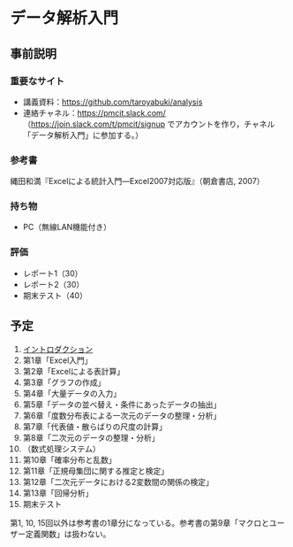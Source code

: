 # データ解析入門

## 事前説明

### 重要なサイト

* 講義資料：https://github.com/taroyabuki/analysis
* 連絡チャネル：https://pmcit.slack.com/ （https://join.slack.com/t/pmcit/signup でアカウントを作り，チャネル「データ解析入門」に参加する。）

### 参考書

縄田和満『Excelによる統計入門―Excel2007対応版』（朝倉書店, 2007）

### 持ち物

* PC（無線LAN機能付き）

### 評価

* レポート1（30）
* レポート2（30）
* 期末テスト（40）

## 予定

1. [イントロダクション](introduction.md)
1. 第1章「Excel入門」
1. 第2章「Excelによる表計算」
1. 第3章「グラフの作成」
1. 第4章「大量データの入力」
1. 第5章「データの並べ替え・条件にあったデータの抽出」
1. 第6章「度数分布表による一次元のデータの整理・分析」
1. 第7章「代表値・散らばりの尺度の計算」
1. 第8章「二次元のデータの整理・分析」
1. （数式処理システム）
1. 第10章「確率分布と乱数」
1. 第11章「正規母集団に関する推定と検定」
1. 第12章「二次元データにおける2変数間の関係の検定」
1. 第13章「回帰分析」
1. 期末テスト

第1, 10, 15回以外は参考書の1章分になっている。参考書の第9章「マクロとユーザー定義関数」は扱わない。